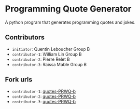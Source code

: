 # Programming Quote Generator

A python program that generates programming quotes and jokes.

## Contributors

- `initiator`: Quentin Leboucher Group B
- `contributor-1`: William Lin Group B
- `contributor-2`: Pierre Relet B
- `contributor-3`: Raïssa Mable Group B

## Fork urls

- `contributor-1`: [quotes-PRWQ-b](https://github.com/william7865/quotes-PRWQ)
- `contributor-2`: [quotes-PRWQ-b](https://github.com/pierrerelet/quotes-PRWQ)
- `contributor-3`: [quotes-PRWQ-b](https://github.com/yayou05/quotes-PRWQ)
